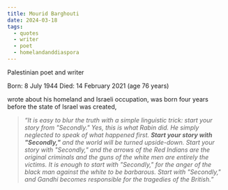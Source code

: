 ```yaml
---
title: Mourid Barghouti
date: 2024-03-18
tags:
  - quotes
  - writer
  - poet
  - homelandanddiaspora
---
```

Palestinian poet and writer

Born: 8 July 1944
Died: 14 February 2021 (age 76 years)

wrote about his homeland and Israeli occupation,
was born four years before the state of Israel was created,

>*“It is easy to blur the truth with a simple linguistic trick: start your story from "Secondly." Yes, this is what Rabin did. He simply neglected to speak of what happened first. **Start your story with "Secondly,"** and the world will be turned upside-down. Start your story with "Secondly," and the arrows of the Red Indians are the original criminals and the guns of the white men are entirely the victims. It is enough to start with "Secondly," for the anger of the black man against the white to be barbarous. Start with "Secondly," and Gandhi becomes responsible for the tragedies of the British.”*


